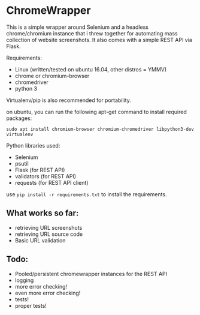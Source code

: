# ChromeWrapper

This is a simple wrapper around Selenium and a headless chrome/chromium instance that i threw together for automating mass collection of website screenshots. It also comes with a simple REST API via Flask.

Requirements:

 - Linux (written/tested on ubuntu 16.04, other distros = YMMV)
 - chrome or chromium-browser
 - chromedriver
 - python 3

Virtualenv/pip is also recommended for portability.

on ubuntu, you can run the following apt-get command to install required packages:

`sudo apt install chromium-browser chromium-chromedriver libpython3-dev virtualenv`

Python libraries used:
 - Selenium
 - psutil
 - Flask (for REST API)
 - validators (for REST API)
 - requests (for REST API client)

use `pip install -r requirements.txt` to install the requirements.


## What works so far:

 - retrieving URL screenshots
 - retrieving URL source code
 - Basic URL validation

## Todo:

 - Pooled/persistent chromewrapper instances for the REST API
 - logging
 - more error checking!
 - even more error checking!
 - tests!
 - proper tests!
